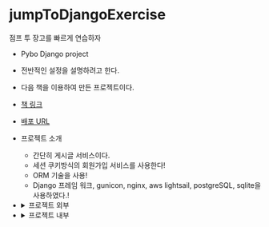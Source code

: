 # jumpToDjangoExercise
점프 투 장고를 빠르게 연습하자

- Pybo Django project

- 전반적인 설정을 설명하려고 한다.
- 다음 책을 이용하여 만든 프로젝트이다.
- [책 링크](https://wikidocs.net/book/4223)
- [배포 URL](https://pybods.shop/)
- 프로젝트 소개
    - 간단히 게시글 서비스이다.
    - 세션 쿠키방식의 회원가입 서비스를 사용한다!
    - ORM 기술을 사용!
    - Django 프레임 워크, gunicon, nginx, aws lightsail, postgreSQL, sqlite을 사용하였다.!

- <details>
    <summary>프로젝트 외부</summary>
    <div markdown="1">

    - 로컬(window 개발)
        - mysite.cmd
        - 로컬은
            - 프로젝트 위치로 이동한다음, 장고 관련 환경 변수를 local로 설정하고
            - mysite라는 가상환경으로 activate한다! (로컬에서)
    - 운영(Ubuntu)
        - 운영 환경은
        - .bashrc 뒷부분에 alias 명령어 설정
            - 프로젝트 위치로 이동한다음, 장고 관련 환경 변수를 prod로 설정하고
            - mysite라는 가상환경으로 activate한다!
        - 서비스 프로그램
            - gunicorn
                - WSGI server. 위스키 서버 라고도 함.
                - wev server와 WSGI application을 연결함. python 코드를 대신 호출.
                - 서버를 호출하는 방법은 TCP IP 방식과 소켓방식이 있는데, 소켓 방식이 빠르다 단, 소켓방식 사용시, NGINX 와 같은 웹서버가 필요.
                - /etc/systemd/system/mysite.service
                    - gunicorn 서비스 프로그램 실행 관련 내용 확인 가능.
                - 관련 중요 명령어.
                    
                    ```python
                    sudo systemctl restart mysite.service
                    ```
                    
            - nginx
                - 웹서버 역할
                - 파이보 서비스에 대한 Nginx의 설정파일을 다음과 같이 관리자 권한으로 작성한다.
                    - 파일 명
                        - /etc/nginx/sites-available/mysite
                    - nginx 실행 관련 중요한 설정들이 있다.
                        - ex)
                            - ssl 설정
                            - favicon 위치?
                            - 듣고 있는 포트.
                            - static 이 들어간 경로는 특정 경로에서 가져와라!
                            - 그게 아니면 gunicorn을 이용해라_!
                - nginx 서비스 실행 관련 중요 명령어
                    
                    ```python
                    sudo systemctl restart nginx
                    ```
                    
    - Cloud(AWS lightsail)
        - instance
            - Ubuntu
                - network
                    - IP firewall 설정
                        - 접속허용 포트 설정 (80, 443 등등.)
                - storage
                    - 40GB 설정
        - database
            - PostgreSQL
                - networking
                    - PUBLIC 모드 설정하여, 외부에서 DB 접근 가능 설정.!
        - networking
            - DNS 설정
            - static IP 설정
    </div>
    </details>



- <details>
    <summary>프로젝트 내부</summary>
    <div markdown="1">

    - 제일 중요한 설정(config)
        - 기본!(base.py)
            - BASE_DIR 설정
            - DEBUG 기본 설정
            - LOGGING 설정
            - INSTALLED_APPS :
            - TEMPLATE
            - DATABASE 설정
            - TIME ZONE 설정
            - STATICFILES_DIRS 설정
            - LOGIN_REDIRECT_URL
            - LOGOUT_REDIRECT_URL
        - 그외
            - 개발
                - local .py
                - 127.0.0.1 과 localhost를 허용한다.
            - 운영
                - prod.py
                    - ALLOWE_HOST
                    - STATIC_ROOT 변경
                    - DEBUG false
                    - .env 파일 읽기
                    - DATABASE 정보를 .env 정보 토대로 설정.
        - urls.py
            - pybo 패스는 pybo.url로 연결
            - common 패스는 common으로
            - ‘’ 는 index로!
            - DEBUG true일 경우 debug_toolbar 확인.
            - handler404 설정.
    - pybo
        - forms.py : api 에서 post 로 전달받은 데이터를 특정 형태로 가공하거나, 템플릿에서 form을 구성할때 사용하기도 함.
        - models.py : Django ORM 관련된 설정. 이 설정으로 테이블이 생성됨. M:N이면 관계 테이블이 생성되기도 함.
        - admin.py : 어드민 페이지를 구성할 떄 사용되는 파일.
        - tests.py : app을 테스트하기 위해 사용되는 코드. 파일이나 폴더 형태 가능.
        - urls.py : 특정 URL 패턴을 어떤 뷰파일의 어떤 함수와 연결할지 매핑함.
        - migrations : makeMigration 명령어 수행시, 만들어지는 파일들을 저장해두는 폴더
        - templatetags : 파이보 서비스에서 사용할 커스텀 필터들을 명시해둔 파일들을 저장한 폴더.
    - common
        - pybo와 유사 하여 생략
    - static
        - 정적 파일 경로
    - logs
        - 기본설정(base.py)에서 명시한 로그파일 설정 경로
    - templates
        - templates 파일들 이 모여있는 폴더.
        - template은 각 앱 밑에 하거나, 이렇게 한곳에 모아서 할수 있지만, 주로 후자를 선택.
    - 기타 파일들
        - .gitigrore
            - log 폴더 무시.
        - db.sqlite3
            - sqlite 관련된 파일.
        - manage.py
            - Django 프로젝트 생성시 만들어지는 기본 파일.
            - 이것을 이용하여 서버를 실행함. ex)python runserver manage.py
    - DB 관련하여…
        - DB는 DjangoORM을 사용
        - 모델은 DB의 테이블 과 연결되는 파이썬 코드.
        - 모델을 변경후, 다음 2step으로 적용함.
        - python [manage.py](http://manage.py/) makemigrations
            - 모델을 참고하여 migration 관련 python 코드 생성.
        - python [manage.py](http://manage.py/) migrate
            - 위에서 만든 코드를 이용하여 관련 테이블 생성 또는 수정.
    </div>
    </details>
    

